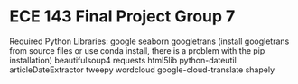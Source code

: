 # ECE 143 Final Project Group 7

Required Python Libraries:
google
seaborn
googletrans (install googletrans from source files or use conda install, there is a problem with the pip installation)
beautifulsoup4
requests
html5lib
python-dateutil
articleDateExtractor
tweepy
wordcloud
google-cloud-translate
shapely

